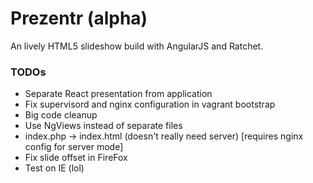 # Prezentr (alpha)

An lively HTML5 slideshow build with AngularJS and Ratchet.

### TODOs

* Separate React presentation from application
* Fix supervisord and nginx configuration in vagrant bootstrap
* Big code cleanup
* Use NgViews instead of separate files
* index.php -> index.html (doesn't really need server) [requires nginx config for server mode]
* Fix slide offset in FireFox
* Test on IE (lol)